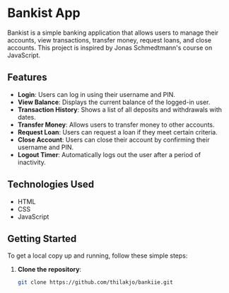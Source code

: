# Bankist App

Bankist is a simple banking application that allows users to manage their accounts, view transactions, transfer money, request loans, and close accounts. This project is inspired by Jonas Schmedtmann's course on JavaScript.

## Features

- **Login**: Users can log in using their username and PIN.
- **View Balance**: Displays the current balance of the logged-in user.
- **Transaction History**: Shows a list of all deposits and withdrawals with dates.
- **Transfer Money**: Allows users to transfer money to other accounts.
- **Request Loan**: Users can request a loan if they meet certain criteria.
- **Close Account**: Users can close their account by confirming their username and PIN.
- **Logout Timer**: Automatically logs out the user after a period of inactivity.

## Technologies Used

- HTML
- CSS
- JavaScript

## Getting Started

To get a local copy up and running, follow these simple steps:

1. **Clone the repository**:
   ```bash
   git clone https://github.com/thilakjo/bankiie.git
   ```

